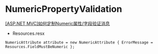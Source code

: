 # NumericPropertyValidation
[[ASP.NET MVC]如何定制Numeric属性/字段验证消息](http://www.cnblogs.com/artech/archive/2012/02/13/NumericPropertyValidation.html)

- Resources.resx

```
NumericAttribute attribute = new NumericAttribute { ErrorMessage = Resources.FieldMustBeNumeric };
```

